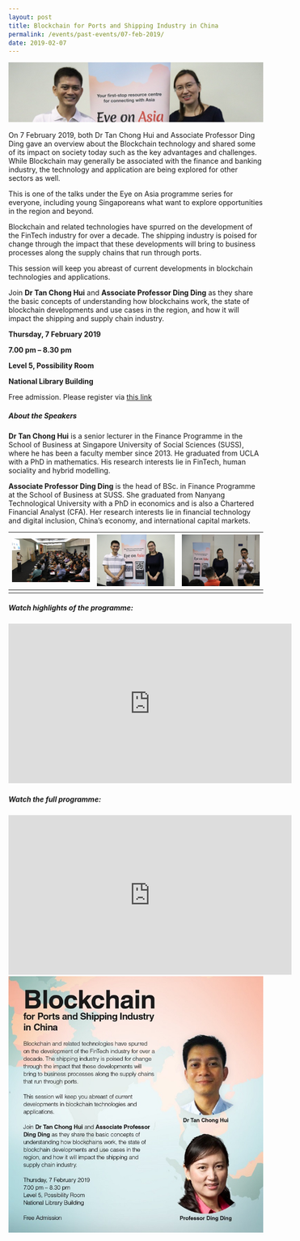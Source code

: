 ```yaml
---
layout: post
title: Blockchain for Ports and Shipping Industry in China
permalink: /events/past-events/07-feb-2019/
date: 2019-02-07
---
```


<img src="\images\past-events\07-Feb-2019\banner.jpg" alt="07-Feb-2019 banner" style="width:800px;" />

On 7 February 2019, both Dr Tan Chong Hui and Associate Professor Ding Ding gave an overview about the Blockchain technology and shared some of its impact on society today such as the key advantages and challenges. While Blockchain may generally be associated with the finance and banking industry, the technology and application are being explored for other sectors as well.

This is one of the talks under the Eye on Asia programme series for everyone, including young Singaporeans what want to explore opportunities in the region and beyond.

Blockchain and related technologies have spurred on the development of the FinTech industry for over a decade. The shipping industry is poised for change through the impact that these developments will bring to business processes along the supply chains that run through ports.

This session will keep you abreast of current developments in blockchain technologies and applications.

Join **Dr Tan Chong Hui** and **Associate Professor Ding Ding** as they share the basic concepts of understanding how blockchains work, the state of blockchain developments and use cases in the region, and how it will impact the shipping and supply chain industry.

**Thursday, 7 February 2019**

**7.00 pm – 8.30 pm**

**Level 5, Possibility Room**

**National Library Building**

Free admission. Please register via [this link](https://bit.ly/2SVvHuu)

##### **About the Speakers**

**Dr Tan Chong Hui** is a senior lecturer in the Finance Programme in the School of Business at Singapore University of Social Sciences (SUSS), where he has been a faculty member since 2013. He graduated from UCLA with a PhD in mathematics. His research interests lie in FinTech, human sociality and hybrid modelling.

**Associate Professor Ding Ding** is the head of BSc. in Finance Programme at the School of Business at SUSS. She graduated from Nanyang Technological University with a PhD in economics and is also a Chartered Financial Analyst (CFA). Her research interests lie in financial technology and digital inclusion, China’s economy, and international capital markets.

| <a href="\images\past-events\07-Feb-2019\image-1.jpg"><img src="\images\past-events\07-Feb-2019\image-1.jpg" style="width:250px;" /></a> | <a href="\images\past-events\07-Feb-2019\image-2.jpg"><img src="\images\past-events\07-Feb-2019\image-2.jpg" style="width:250px;" /></a> | <a href="\images\past-events\07-Feb-2019\image-3.jpg"><img src="\images\past-events\07-Feb-2019\image-3.jpg" style="width:250px;" /></a> |
| ------------------------------------------------------------ | ------------------------------------------------------------ | ------------------------------------------------------------ |
|                                                              |                                                              |                                                              |

#####  **Watch highlights of the programme:** 

<div class="bp-youtube">
<iframe width="560" height="315" src="https://www.youtube.com/embed/tk5sq5VTqGU" frameborder="0" allow="accelerometer; autoplay; encrypted-media; gyroscope; picture-in-picture" allowfullscreen></iframe>
</div>

##### **Watch the full programme:**

<div class="bp-youtube">
<iframe width="560" height="315" src="https://www.youtube.com/embed/qAqs_kfx4Ag" frameborder="0" allow="accelerometer; autoplay; encrypted-media; gyroscope; picture-in-picture" allowfullscreen></iframe>
</div>

<img src="\images\past-events\07-Feb-2019\edm.jpg" style="width:650px;" />


